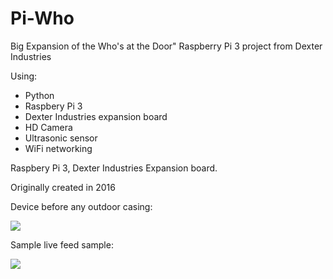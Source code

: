 # Pi-Who
Big Expansion of the Who's at the Door" Raspberry Pi 3 project from Dexter Industries

Using:
<ul>
  <li>Python</li>
  <li>Raspbery Pi 3</li>
  <li>Dexter Industries expansion board</li>
  <li>HD Camera</li>
  <li>Ultrasonic sensor</li>
  <li>WiFi networking</li>
</ul>
Raspbery Pi 3, Dexter Industries Expansion board.

Originally created in 2016


Device before any outdoor casing:

<img src="https://agoracart.com/images/pi-who-device-sm.jpg">


Sample live feed sample:

<img src="https://agoracart.com/images/live-feed-whi-sm-mon-only.png">

